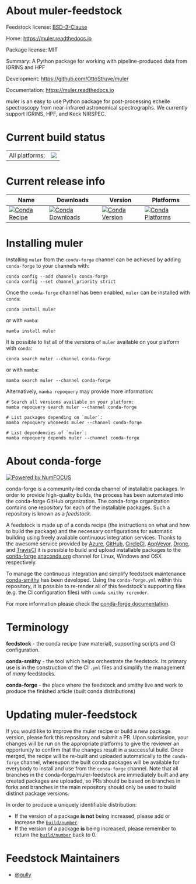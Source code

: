 About muler-feedstock
=====================

Feedstock license: [BSD-3-Clause](https://github.com/conda-forge/muler-feedstock/blob/main/LICENSE.txt)

Home: https://muler.readthedocs.io

Package license: MIT

Summary: A Python package for working with pipeline-produced data from IGRINS and HPF

Development: https://github.com/OttoStruve/muler

Documentation: https://muler.readthedocs.io

muler is an easy to use Python package for post-processing echelle
spectroscopy from near-infrared astronomical spectrographs.  We currently
support IGRINS, HPF, and Keck NIRSPEC.


Current build status
====================


<table><tr><td>All platforms:</td>
    <td>
      <a href="https://dev.azure.com/conda-forge/feedstock-builds/_build/latest?definitionId=14087&branchName=main">
        <img src="https://dev.azure.com/conda-forge/feedstock-builds/_apis/build/status/muler-feedstock?branchName=main">
      </a>
    </td>
  </tr>
</table>

Current release info
====================

| Name | Downloads | Version | Platforms |
| --- | --- | --- | --- |
| [![Conda Recipe](https://img.shields.io/badge/recipe-muler-green.svg)](https://anaconda.org/conda-forge/muler) | [![Conda Downloads](https://img.shields.io/conda/dn/conda-forge/muler.svg)](https://anaconda.org/conda-forge/muler) | [![Conda Version](https://img.shields.io/conda/vn/conda-forge/muler.svg)](https://anaconda.org/conda-forge/muler) | [![Conda Platforms](https://img.shields.io/conda/pn/conda-forge/muler.svg)](https://anaconda.org/conda-forge/muler) |

Installing muler
================

Installing `muler` from the `conda-forge` channel can be achieved by adding `conda-forge` to your channels with:

```
conda config --add channels conda-forge
conda config --set channel_priority strict
```

Once the `conda-forge` channel has been enabled, `muler` can be installed with `conda`:

```
conda install muler
```

or with `mamba`:

```
mamba install muler
```

It is possible to list all of the versions of `muler` available on your platform with `conda`:

```
conda search muler --channel conda-forge
```

or with `mamba`:

```
mamba search muler --channel conda-forge
```

Alternatively, `mamba repoquery` may provide more information:

```
# Search all versions available on your platform:
mamba repoquery search muler --channel conda-forge

# List packages depending on `muler`:
mamba repoquery whoneeds muler --channel conda-forge

# List dependencies of `muler`:
mamba repoquery depends muler --channel conda-forge
```


About conda-forge
=================

[![Powered by
NumFOCUS](https://img.shields.io/badge/powered%20by-NumFOCUS-orange.svg?style=flat&colorA=E1523D&colorB=007D8A)](https://numfocus.org)

conda-forge is a community-led conda channel of installable packages.
In order to provide high-quality builds, the process has been automated into the
conda-forge GitHub organization. The conda-forge organization contains one repository
for each of the installable packages. Such a repository is known as a *feedstock*.

A feedstock is made up of a conda recipe (the instructions on what and how to build
the package) and the necessary configurations for automatic building using freely
available continuous integration services. Thanks to the awesome service provided by
[Azure](https://azure.microsoft.com/en-us/services/devops/), [GitHub](https://github.com/),
[CircleCI](https://circleci.com/), [AppVeyor](https://www.appveyor.com/),
[Drone](https://cloud.drone.io/welcome), and [TravisCI](https://travis-ci.com/)
it is possible to build and upload installable packages to the
[conda-forge](https://anaconda.org/conda-forge) [anaconda.org](https://anaconda.org/)
channel for Linux, Windows and OSX respectively.

To manage the continuous integration and simplify feedstock maintenance
[conda-smithy](https://github.com/conda-forge/conda-smithy) has been developed.
Using the ``conda-forge.yml`` within this repository, it is possible to re-render all of
this feedstock's supporting files (e.g. the CI configuration files) with ``conda smithy rerender``.

For more information please check the [conda-forge documentation](https://conda-forge.org/docs/).

Terminology
===========

**feedstock** - the conda recipe (raw material), supporting scripts and CI configuration.

**conda-smithy** - the tool which helps orchestrate the feedstock.
                   Its primary use is in the construction of the CI ``.yml`` files
                   and simplify the management of *many* feedstocks.

**conda-forge** - the place where the feedstock and smithy live and work to
                  produce the finished article (built conda distributions)


Updating muler-feedstock
========================

If you would like to improve the muler recipe or build a new
package version, please fork this repository and submit a PR. Upon submission,
your changes will be run on the appropriate platforms to give the reviewer an
opportunity to confirm that the changes result in a successful build. Once
merged, the recipe will be re-built and uploaded automatically to the
`conda-forge` channel, whereupon the built conda packages will be available for
everybody to install and use from the `conda-forge` channel.
Note that all branches in the conda-forge/muler-feedstock are
immediately built and any created packages are uploaded, so PRs should be based
on branches in forks and branches in the main repository should only be used to
build distinct package versions.

In order to produce a uniquely identifiable distribution:
 * If the version of a package **is not** being increased, please add or increase
   the [``build/number``](https://docs.conda.io/projects/conda-build/en/latest/resources/define-metadata.html#build-number-and-string).
 * If the version of a package **is** being increased, please remember to return
   the [``build/number``](https://docs.conda.io/projects/conda-build/en/latest/resources/define-metadata.html#build-number-and-string)
   back to 0.

Feedstock Maintainers
=====================

* [@gully](https://github.com/gully/)

